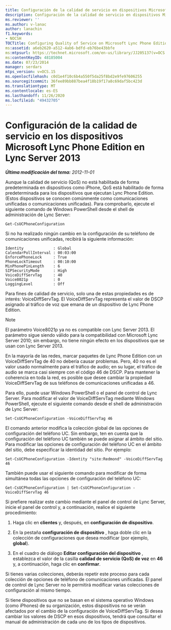 ```yaml
---
title: Configuración de la calidad de servicio en dispositivos Microsoft Lync Phone Edition
description: Configuración de la calidad de servicio en dispositivos Microsoft Lync Phone Edition.
ms.reviewer: ''
ms.author: v-lanac
author: lanachin
f1.keywords:
- NOCSH
TOCTitle: Configuring Quality of Service on Microsoft Lync Phone Edition devices
ms:assetid: a6eb2620-a512-4ab6-bdfd-eb76be43bbfe
ms:mtpsurl: https://technet.microsoft.com/en-us/library/JJ205137(v=OCS.15)
ms:contentKeyID: 48185004
ms.date: 07/23/2014
manager: serdars
mtps_version: v=OCS.15
ms.openlocfilehash: c0d1e4f10c6b4a550f5da25f8bd2e9fe97606255
ms.sourcegitcommit: 36fee89bb887bea4f18b19f17a8c69daf5bc423d
ms.translationtype: MT
ms.contentlocale: es-ES
ms.lasthandoff: 11/26/2020
ms.locfileid: "49432705"
---
```

# <a name="configuring-quality-of-service-on-microsoft-lync-phone-edition-devices-in-lync-server-2013"></a>Configuración de la calidad de servicio en los dispositivos Microsoft Lync Phone Edition en Lync Server 2013

<div data-xmlns="http://www.w3.org/1999/xhtml">

<div class="topic" data-xmlns="http://www.w3.org/1999/xhtml" data-msxsl="urn:schemas-microsoft-com:xslt" data-cs="https://msdn.microsoft.com/">

<div data-asp="https://msdn2.microsoft.com/asp">



</div>

<div id="mainSection">

<div id="mainBody">

<span> </span>

_**Última modificación del tema:** 2012-11-01_

Aunque la calidad de servicio (QoS) no está habilitada de forma predeterminada en dispositivos como iPhone, QoS está habilitado de forma predeterminada para los dispositivos que ejecutan Lync Phone Edition. (Estos dispositivos se conocen comúnmente como comunicaciones unificadas o comunicaciones unificadas). Para comprobarlo, ejecute el siguiente comando de Windows PowerShell desde el shell de administración de Lync Server:

    Get-CsUCPhoneConfiguration

Si no ha realizado ningún cambio en la configuración de su teléfono de comunicaciones unificadas, recibirá la siguiente información:

    Identity             : Global
    CalendarPollInterval : 00:03:00
    EnforcePhoneLock     : True
    PhoneLockTimeout     : 00:10:00
    MinPhonePinLength    : 6
    SIPSecurityMode      : High
    VoiceDiffServTag     : 40
    Voice8021p           : 0
    LoggingLevel         : Off

Para fines de calidad de servicio, solo una de estas propiedades es de interés: VoiceDiffServTag. El VoiceDiffServTag representa el valor de DSCP asignado al tráfico de voz que emana de un dispositivo de Lync Phone Edition.

<div>


> [!NOTE]
> El parámetro Voice8021p ya no es compatible con Lync Server 2013. El parámetro sigue siendo válido para la compatibilidad con Microsoft Lync Server 2010; sin embargo, no tiene ningún efecto en los dispositivos que se usan con Lync Server 2013.



</div>

En la mayoría de las redes, marcar paquetes de Lync Phone Edition con un VoiceDiffServTag de 40 no debería causar problemas. Pero, 40 no es el valor usado normalmente para el tráfico de audio; en su lugar, el tráfico de audio se marca casi siempre con el código 46 de DSCP. Para mantener la coherencia en toda la red, es posible que desee cambiar la propiedad VoiceDiffServTag de sus teléfonos de comunicaciones unificadas a 46.

Para ello, puede usar Windows PowerShell o el panel de control de Lync Server. Para modificar el valor de VoiceDiffServTag mediante Windows PowerShell, ejecute el siguiente comando desde el shell de administración de Lync Server:

    Set-CsUCPhoneConfiguration -VoiceDiffServTag 46

El comando anterior modifica la colección global de las opciones de configuración del teléfono UC. Sin embargo, ten en cuenta que la configuración del teléfono UC también se puede asignar al ámbito del sitio. Para modificar las opciones de configuración del teléfono UC en el ámbito del sitio, debe especificar la identidad del sitio. Por ejemplo:

    Set-CsUCPhoneConfiguration -Identity "site:Redmond" -VoiceDiffServTag 46

También puede usar el siguiente comando para modificar de forma simultánea todas las opciones de configuración del teléfono UC:

    Get-CsUCPhoneConfiguration | Set-CsUCPhoneConfiguration -VoiceDiffServTag 46

Si prefiere realizar este cambio mediante el panel de control de Lync Server, inicie el panel de control y, a continuación, realice el siguiente procedimiento:

1.  Haga clic en **clientes** y, después, en **configuración de dispositivo**.

2.  En la pestaña **configuración de dispositivo** , haga doble clic en la colección de configuraciones que desea modificar (por ejemplo, **global**).

3.  En el cuadro de diálogo **Editar configuración del dispositivo** , establezca el valor de la casilla **calidad de servicio (QoS) de voz** en **46** y, a continuación, haga clic en **confirmar**.

Si tienes varias colecciones, deberás repetir este proceso para cada colección de opciones de teléfono de comunicaciones unificadas. El panel de control de Lync Server no le permitirá modificar varias colecciones de configuración al mismo tiempo.

Si tiene dispositivos que no se basan en el sistema operativo Windows (como iPhones) de su organización, estos dispositivos no se verán afectados por el cambio de la configuración de VoiceDiffServTag. Si desea cambiar los valores de DSCP en esos dispositivos, tendrá que consultar el manual de administración de cada uno de los tipos de dispositivos.

</div>

<span> </span>

</div>

</div>

</div>

